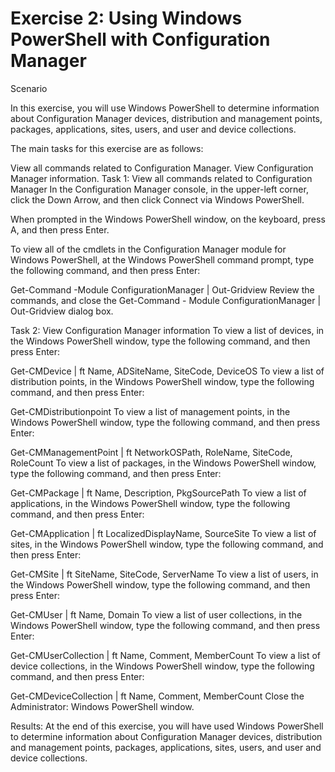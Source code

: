 # Exercise 2: Using Windows PowerShell with Configuration Manager

Scenario

In this exercise, you will use Windows PowerShell to determine information about Configuration Manager devices, distribution and management points, packages, applications, sites, users, and user and device collections.

The main tasks for this exercise are as follows:

View all commands related to Configuration Manager.
View Configuration Manager information.
Task 1: View all commands related to Configuration Manager
In the Configuration Manager console, in the upper-left corner, click the Down Arrow, and then click Connect via Windows PowerShell.

When prompted in the Windows PowerShell window, on the keyboard, press A, and then press Enter.

To view all of the cmdlets in the Configuration Manager module for Windows PowerShell, at the Windows PowerShell command prompt, type the following command, and then press Enter:

Get-Command -Module ConfigurationManager | Out-Gridview
Review the commands, and close the Get-Command - Module ConfigurationManager | Out-Gridview dialog box.

Task 2: View Configuration Manager information
To view a list of devices, in the Windows PowerShell window, type the following command, and then press Enter:

Get-CMDevice | ft Name, ADSiteName, SiteCode, DeviceOS
To view a list of distribution points, in the Windows PowerShell window, type the following command, and then press Enter:

Get-CMDistributionpoint
To view a list of management points, in the Windows PowerShell window, type the following command, and then press Enter:

Get-CMManagementPoint | ft NetworkOSPath, RoleName, SiteCode, RoleCount
To view a list of packages, in the Windows PowerShell window, type the following command, and then press Enter:

Get-CMPackage | ft Name, Description, PkgSourcePath
To view a list of applications, in the Windows PowerShell window, type the following command, and then press Enter:

Get-CMApplication | ft LocalizedDisplayName, SourceSite
To view a list of sites, in the Windows PowerShell window, type the following command, and then press Enter:

Get-CMSite | ft SiteName, SiteCode, ServerName
To view a list of users, in the Windows PowerShell window, type the following command, and then press Enter:

Get-CMUser | ft Name, Domain
To view a list of user collections, in the Windows PowerShell window, type the following command, and then press Enter:

Get-CMUserCollection | ft Name, Comment, MemberCount
To view a list of device collections, in the Windows PowerShell window, type the following command, and then press Enter:

Get-CMDeviceCollection | ft Name, Comment, MemberCount
Close the Administrator: Windows PowerShell window.

Results: At the end of this exercise, you will have used Windows PowerShell to determine information about Configuration Manager devices, distribution and management points, packages, applications, sites, users, and user and device collections.